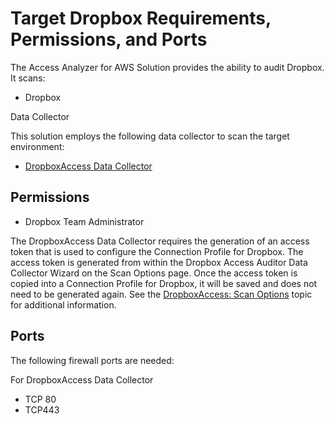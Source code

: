 # Target Dropbox Requirements, Permissions, and Ports

The Access Analyzer for AWS Solution provides the ability to audit Dropbox. It scans:

- Dropbox

Data Collector

This solution employs the following data collector to scan the target environment:

- [DropboxAccess Data Collector](/docs/product_docs/accessanalyzer/accessanalyzer/enterpriseauditor/admin/datacollector/dropboxaccess/overview.md)

## Permissions

- Dropbox Team Administrator

The DropboxAccess Data Collector requires the generation of an access token that is used to configure the Connection Profile for Dropbox. The access token is generated from within the Dropbox Access Auditor Data Collector Wizard on the Scan Options page. Once the access token is copied into a Connection Profile for Dropbox, it will be saved and does not need to be generated again. See the [DropboxAccess: Scan Options](/docs/product_docs/accessanalyzer/accessanalyzer/enterpriseauditor/admin/datacollector/dropboxaccess/scanoptions.md) topic for additional information.

## Ports

The following firewall ports are needed:

For DropboxAccess Data Collector

- TCP 80
- TCP443
